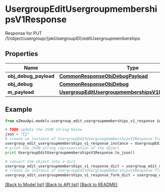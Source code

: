 # UsergroupEditUsergroupmembershipsV1Response

Response for PUT /1/object/usergroup/{pkiUsergroupID}/editUsergroupmemberships

## Properties

Name | Type | Description | Notes
------------ | ------------- | ------------- | -------------
**obj_debug_payload** | [**CommonResponseObjDebugPayload**](CommonResponseObjDebugPayload.md) |  | 
**obj_debug** | [**CommonResponseObjDebug**](CommonResponseObjDebug.md) |  | [optional] 
**m_payload** | [**UsergroupEditUsergroupmembershipsV1ResponseMPayload**](UsergroupEditUsergroupmembershipsV1ResponseMPayload.md) |  | 

## Example

```python
from eZmaxApi.models.usergroup_edit_usergroupmemberships_v1_response import UsergroupEditUsergroupmembershipsV1Response

# TODO update the JSON string below
json = "{}"
# create an instance of UsergroupEditUsergroupmembershipsV1Response from a JSON string
usergroup_edit_usergroupmemberships_v1_response_instance = UsergroupEditUsergroupmembershipsV1Response.from_json(json)
# print the JSON string representation of the object
print UsergroupEditUsergroupmembershipsV1Response.to_json()

# convert the object into a dict
usergroup_edit_usergroupmemberships_v1_response_dict = usergroup_edit_usergroupmemberships_v1_response_instance.to_dict()
# create an instance of UsergroupEditUsergroupmembershipsV1Response from a dict
usergroup_edit_usergroupmemberships_v1_response_form_dict = usergroup_edit_usergroupmemberships_v1_response.from_dict(usergroup_edit_usergroupmemberships_v1_response_dict)
```
[[Back to Model list]](../README.md#documentation-for-models) [[Back to API list]](../README.md#documentation-for-api-endpoints) [[Back to README]](../README.md)


